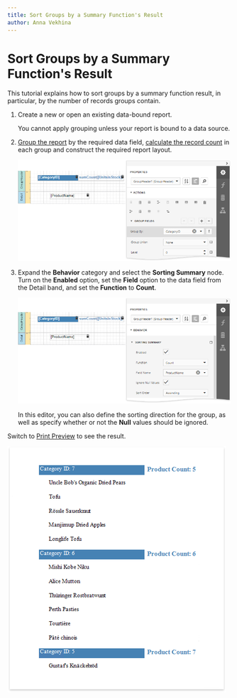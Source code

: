 ```yaml
---
title: Sort Groups by a Summary Function's Result
author: Anna Vekhina
---
```

# Sort Groups by a Summary Function's Result

This tutorial explains how to sort groups by a summary function result, in particular, by the number of records groups contain.

1. Create a new or open an existing data-bound report.
	
	You cannot apply grouping unless your report is bound to a data source.
2. [Group the report](group-data.md) by the required data field, [calculate the record count](../shape-data-expression-bindings/calculate-a-summary.md) in each group and construct the required report layout.

    ![](../../../../images/eurd-web-group-by-summary-layout.png)

3. Expand the **Behavior** category and select the **Sorting Summary** node. 
    Turn on the **Enabled** option, set the **Field** option to the data field from the Detail band, and set the **Function** to **Count**.
	
	![](../../../../images/eurd-web-group-by-summary-settings.png)
	
	In this editor, you can also define the sorting direction for the group, as well as specify whether or not the **Null** values should be ignored.
	
Switch to [Print Preview](../../preview-print-and-export-reports.md) to see the result.

![](../../../../images/eurd-web-group-by-summary-result.png)